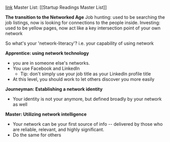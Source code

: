 [link](https://www.linkedin.com/pulse/20140604152945-1213-the-information-age-to-the-networked-age-are-you-network-literate/)
Master List: [[Startup Readings Master List]]

**The transition to the Networked Age**
Job hunting: used to be searching the job listings, now is looking for connections to the people inside.
Investing: used to be yellow pages, now act like a key intersection point of your own network

So what's your 'network-literacy'? i.e. your capability of using network

**Apprentice: using network technology**
- you are in someone else's networks.
- You use Facebook and LinkedIn
	- Tip: don't simply use your job title as your LinkedIn profile title
- At this level, you should work to let others discover you more easily

**Journeyman: Establishing a network identity**
- Your identity is not your anymore, but defined broadly by your network as well

**Master: Utilizing network intelligence**
- Your network can be your first source of info -- delivered by those who are reliable, relevant, and highly significant.
- Do the same for others